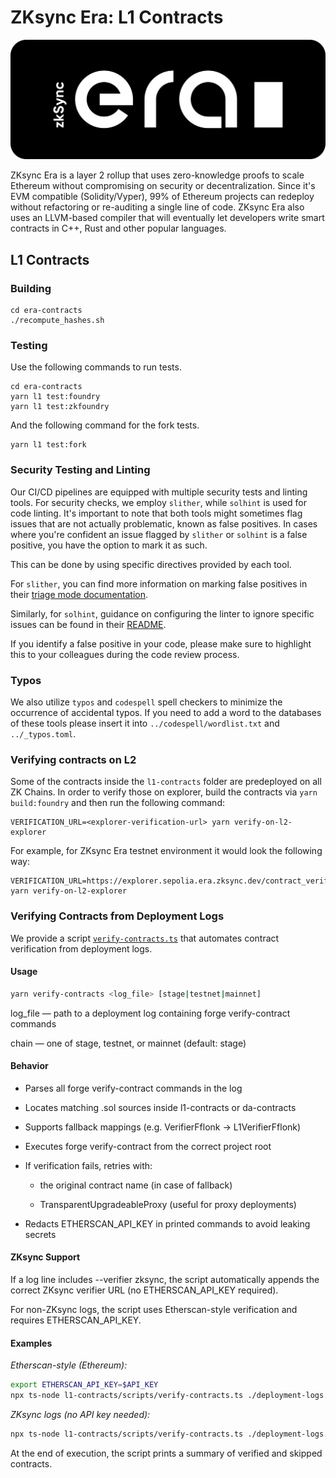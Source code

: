 # ZKsync Era: L1 Contracts

[![Logo](../eraLogo.svg)](https://zksync.io/)

ZKsync Era is a layer 2 rollup that uses zero-knowledge proofs to scale Ethereum without compromising on security or
decentralization. Since it's EVM compatible (Solidity/Vyper), 99% of Ethereum projects can redeploy without refactoring
or re-auditing a single line of code. ZKsync Era also uses an LLVM-based compiler that will eventually let developers
write smart contracts in C++, Rust and other popular languages.

## L1 Contracts

### Building

```shell
cd era-contracts
./recompute_hashes.sh
```

### Testing

Use the following commands to run tests.

```shell
cd era-contracts
yarn l1 test:foundry
yarn l1 test:zkfoundry
```

And the following command for the fork tests.

```shell
yarn l1 test:fork
```

### Security Testing and Linting

Our CI/CD pipelines are equipped with multiple security tests and linting tools.
For security checks, we employ `slither`, while `solhint` is used for code linting.
It's important to note that both tools might sometimes flag issues that are not actually problematic,
known as false positives. In cases where you're confident an issue flagged by `slither` or `solhint` is a false positive,
you have the option to mark it as such.

This can be done by using specific directives provided by each tool.

For `slither`, you can find more information on marking false positives in their [triage mode documentation](https://github.com/crytic/slither/wiki/Usage#triage-mode).

Similarly, for `solhint`, guidance on configuring the linter to ignore specific issues can be found in their [README](https://github.com/protofire/solhint?tab=readme-ov-file#configure-the-linter-with-comments).

If you identify a false positive in your code, please make sure to highlight this to your colleagues during the code review process.

### Typos

We also utilize `typos` and `codespell` spell checkers to minimize the occurrence of accidental typos.
If you need to add a word to the databases of these tools please insert it into `../codespell/wordlist.txt` and `../_typos.toml`.

### Verifying contracts on L2

Some of the contracts inside the `l1-contracts` folder are predeployed on all ZK Chains. In order to verify those on explorer, build the contracts via `yarn build:foundry` and then run the following command:

```
VERIFICATION_URL=<explorer-verification-url> yarn verify-on-l2-explorer
```

For example, for ZKsync Era testnet environment it would look the following way:

```
VERIFICATION_URL=https://explorer.sepolia.era.zksync.dev/contract_verification yarn verify-on-l2-explorer
```

### Verifying Contracts from Deployment Logs

We provide a script [`verify-contracts.ts`](./scripts/verify-contracts.ts) that automates contract verification from deployment logs.

#### Usage

```bash
yarn verify-contracts <log_file> [stage|testnet|mainnet]
```

log_file — path to a deployment log containing forge verify-contract commands

chain — one of stage, testnet, or mainnet (default: stage)

#### Behavior

- Parses all forge verify-contract commands in the log

- Locates matching .sol sources inside l1-contracts or da-contracts

- Supports fallback mappings (e.g. VerifierFflonk → L1VerifierFflonk)

- Executes forge verify-contract from the correct project root

- If verification fails, retries with:

  - the original contract name (in case of fallback)

  - TransparentUpgradeableProxy (useful for proxy deployments)

- Redacts ETHERSCAN_API_KEY in printed commands to avoid leaking secrets

#### ZKsync Support

If a log line includes --verifier zksync, the script automatically appends the correct ZKsync verifier URL (no ETHERSCAN_API_KEY required).

For non-ZKsync logs, the script uses Etherscan-style verification and requires ETHERSCAN_API_KEY.

#### Examples

_Etherscan-style (Ethereum):_

```bash
export ETHERSCAN_API_KEY=$API_KEY
npx ts-node l1-contracts/scripts/verify-contracts.ts ./deployment-logs.txt mainnet
```

_ZKsync logs (no API key needed):_

```bash
npx ts-node l1-contracts/scripts/verify-contracts.ts ./deployment-logs.txt stage
```

At the end of execution, the script prints a summary of verified and skipped contracts.
